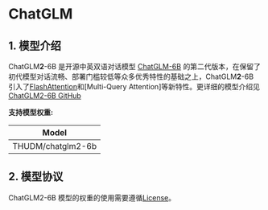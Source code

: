 # ChatGLM

## 1. 模型介绍

ChatGLM**2**-6B 是开源中英双语对话模型 [ChatGLM-6B](https://github.com/THUDM/ChatGLM-6B) 的第二代版本，在保留了初代模型对话流畅、部署门槛较低等众多优秀特性的基础之上，ChatGLM**2**-6B 引入了[FlashAttention](https://github.com/HazyResearch/flash-attention)和[Multi-Query Attention]等新特性。更详细的模型介绍见[ChatGLM2-6B GitHub](https://github.com/THUDM/ChatGLM2-6B)

**支持模型权重:**

| Model                            |
|----------------------------------|
| THUDM/chatglm2-6b                |

## 2. 模型协议


ChatGLM2-6B 模型的权重的使用需要遵循[License](../../paddlenlp/transformers/chatglm_v2/LICENSE)。
